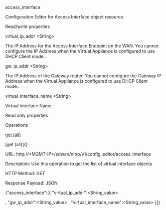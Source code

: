 access\_interface

Configuration Editor for Access Interface object resource.

Read/write properties

virtual\_ip\_addr &lt;String&gt;

The IP Address for the Access Interface Endpoint on the WAN. You cannot configure the IP Address when the Virtual Appliance is configured to use DHCP Client mode..

gw\_ip\_addr &lt;String&gt;

The IP Address of the Gateway router. You cannot configure the Gateway IP Address when the Virtual Appliance is configured to use DHCP Client mode..

virtual\_interface\_name &lt;String&gt;

Virtual Interface Name.

Read only properties

Operations

[get (all)](#get_all)

[get (all)]{}

URL: http://&lt;MGMT-IP&gt;/sdwan/nitro/v1/config\_editor/access\_interface

Description: Use this operation to get the list of virtual interface objects

HTTP Method: GET

Response Payload: JSON

{"access\_interface":\[{ "virtual\_ip\_addr":&lt;String\_value&gt;

, "gw\_ip\_addr":&lt;String\_value&gt; , "virtual\_interface\_name":&lt;String\_value&gt; }\]}
